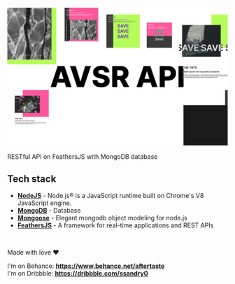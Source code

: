 ![GitHub Dark](./md/index2.png#gh-light-mode-only)

RESTful API on FeathersJS with MongoDB database

## Tech stack

- **[NodeJS]** - Node.js® is a JavaScript runtime built on Chrome's V8 JavaScript engine.
- **[MongoDB]** - Database
- **[Mongoose]** - Elegant mongodb object modeling for node.js
- **[FeathersJS]** - A framework for real-time applications and REST APIs

<br />

Made with love ❤️

I'm on Behance: **https://www.behance.net/aftertaste** \
I'm on Dribbble: **https://dribbble.com/ssandry0**

[nodejs]: https://nodejs.org/en/
[mongodb]: https://www.mongodb.com/
[mongoose]: https://mongoosejs.com/docs/
[feathersjs]: https://feathersjs.com/
